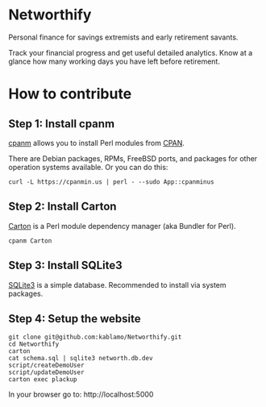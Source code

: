 # Networthify

Personal finance for savings extremists and early retirement savants.

Track your financial progress and get useful detailed analytics. Know at a
glance how many working days you have left before retirement.

# How to contribute

## Step 1: Install cpanm

[cpanm](https://metacpan.org/pod/App::cpanminus) allows you to install Perl
modules from [CPAN](https://metacpan.org/).

There are Debian packages, RPMs, FreeBSD ports, and packages for other
operation systems available. Or you can do this:

    curl -L https://cpanmin.us | perl - --sudo App::cpanminus

## Step 2: Install Carton

[Carton](https://metacpan.org/pod/Carton) is a Perl module dependency manager
(aka Bundler for Perl).  

    cpanm Carton

## Step 3: Install SQLite3

[SQLite3](https://www.sqlite.org/) is a simple database. Recommended to install
via system packages.

## Step 4: Setup the website

    git clone git@github.com:kablamo/Networthify.git
    cd Networthify
    carton
    cat schema.sql | sqlite3 networth.db.dev
    script/createDemoUser
    script/updateDemoUser
    carton exec plackup

In your browser go to: http://localhost:5000
